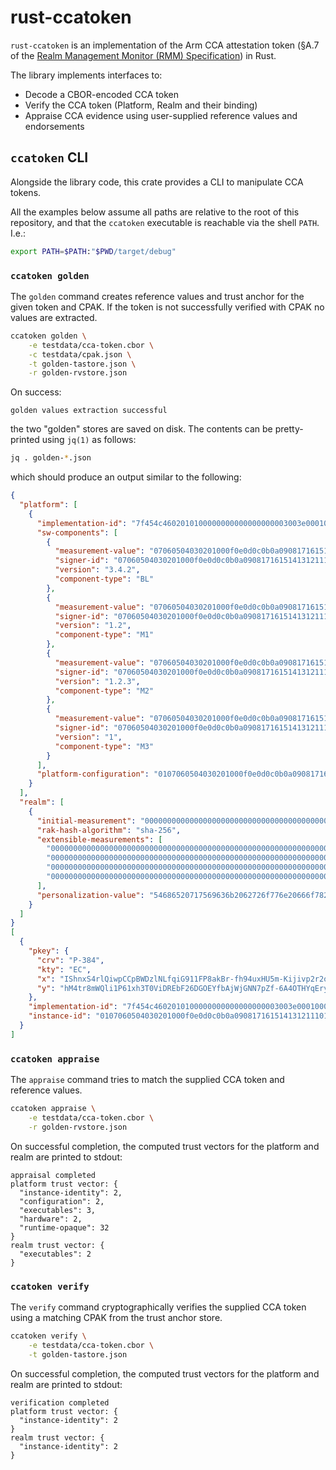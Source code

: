 # rust-ccatoken

`rust-ccatoken` is an implementation of the Arm CCA attestation token (§A.7 of the [Realm Management Monitor (RMM) Specification](https://developer.arm.com/documentation/den0137/latest)) in Rust.


The library implements interfaces to:

* Decode a CBOR-encoded CCA token
* Verify the CCA token (Platform, Realm and their binding)
* Appraise CCA evidence using user-supplied reference values and endorsements


## `ccatoken` CLI

Alongside the library code, this crate provides a CLI to manipulate CCA tokens.

All the examples below assume all paths are relative to the root of this repository, and that the `ccatoken` executable is reachable via the shell `PATH`.  I.e.:
```sh
export PATH=$PATH:"$PWD/target/debug"
```

### `ccatoken golden`

The `golden` command creates reference values and trust anchor for the given token and CPAK.
If the token is not successfully verified with CPAK no values are extracted.

```sh
ccatoken golden \
    -e testdata/cca-token.cbor \
    -c testdata/cpak.json \
    -t golden-tastore.json \
    -r golden-rvstore.json
```

On success:
```
golden values extraction successful
```
the two "golden" stores are saved on disk.  The contents can be pretty-printed using `jq(1)` as follows:

```sh
jq . golden-*.json
```
which should produce an output similar to the following:
```json
{
  "platform": [
    {
      "implementation-id": "7f454c4602010100000000000000000003003e00010000005058000000000000",
      "sw-components": [
        {
          "measurement-value": "07060504030201000f0e0d0c0b0a090817161514131211101f1e1d1c1b1a1918",
          "signer-id": "07060504030201000f0e0d0c0b0a090817161514131211101f1e1d1c1b1a1918",
          "version": "3.4.2",
          "component-type": "BL"
        },
        {
          "measurement-value": "07060504030201000f0e0d0c0b0a090817161514131211101f1e1d1c1b1a1918",
          "signer-id": "07060504030201000f0e0d0c0b0a090817161514131211101f1e1d1c1b1a1918",
          "version": "1.2",
          "component-type": "M1"
        },
        {
          "measurement-value": "07060504030201000f0e0d0c0b0a090817161514131211101f1e1d1c1b1a1918",
          "signer-id": "07060504030201000f0e0d0c0b0a090817161514131211101f1e1d1c1b1a1918",
          "version": "1.2.3",
          "component-type": "M2"
        },
        {
          "measurement-value": "07060504030201000f0e0d0c0b0a090817161514131211101f1e1d1c1b1a1918",
          "signer-id": "07060504030201000f0e0d0c0b0a090817161514131211101f1e1d1c1b1a1918",
          "version": "1",
          "component-type": "M3"
        }
      ],
      "platform-configuration": "0107060504030201000f0e0d0c0b0a090817161514131211101f1e1d1c1b1a1918"
    }
  ],
  "realm": [
    {
      "initial-measurement": "0000000000000000000000000000000000000000000000000000000000000000",
      "rak-hash-algorithm": "sha-256",
      "extensible-measurements": [
        "0000000000000000000000000000000000000000000000000000000000000000",
        "0000000000000000000000000000000000000000000000000000000000000000",
        "0000000000000000000000000000000000000000000000000000000000000000",
        "0000000000000000000000000000000000000000000000000000000000000000"
      ],
      "personalization-value": "54686520717569636b2062726f776e20666f78206a756d7073206f766572203133206c617a7920646f67732e54686520717569636b2062726f776e20666f7820"
    }
  ]
}
[
  {
    "pkey": {
      "crv": "P-384",
      "kty": "EC",
      "x": "IShnxS4rlQiwpCCpBWDzlNLfqiG911FP8akBr-fh94uxHU5m-Kijivp2r2oxxN6M",
      "y": "hM4tr8mWQli1P61xh3T0ViDREbF26DGOEYfbAjWjGNN7pZf-6A4OTHYqEryz6m7U"
    },
    "implementation-id": "7f454c4602010100000000000000000003003e00010000005058000000000000",
    "instance-id": "0107060504030201000f0e0d0c0b0a090817161514131211101f1e1d1c1b1a1918"
  }
]
```

### `ccatoken appraise`

The `appraise` command tries to match the supplied CCA token and reference values.

```sh
ccatoken appraise \
    -e testdata/cca-token.cbor \
    -r golden-rvstore.json
```

On successful completion, the computed trust vectors for the platform and realm are printed to stdout:
```
appraisal completed
platform trust vector: {
  "instance-identity": 2,
  "configuration": 2,
  "executables": 3,
  "hardware": 2,
  "runtime-opaque": 32
}
realm trust vector: {
  "executables": 2
}
```

### `ccatoken verify`

The `verify` command cryptographically verifies the supplied CCA token using a matching CPAK from the trust anchor store.

```sh
ccatoken verify \
    -e testdata/cca-token.cbor \
    -t golden-tastore.json
```

On successful completion, the computed trust vectors for the platform and realm are printed to stdout:
```
verification completed
platform trust vector: {
  "instance-identity": 2
}
realm trust vector: {
  "instance-identity": 2
}
```